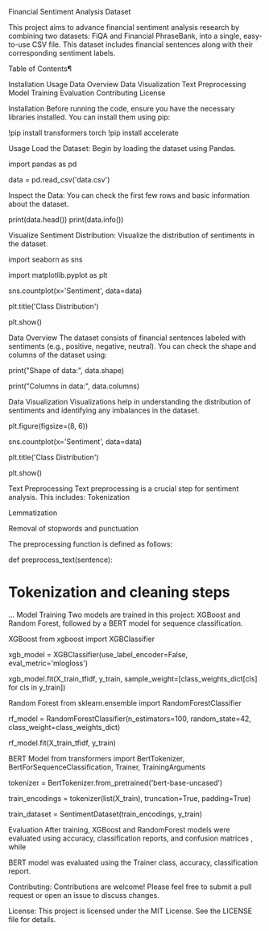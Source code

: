Financial Sentiment Analysis Dataset

This project aims to advance financial sentiment analysis research by combining two datasets: FiQA and Financial PhraseBank, into a single, easy-to-use CSV file. This dataset includes financial sentences along with their corresponding sentiment labels.

Table of Contents¶

Installation
Usage
Data Overview
Data Visualization
Text Preprocessing
Model Training
Evaluation
Contributing
License


Installation
Before running the code, ensure you have the necessary libraries installed. You can install them using pip:

!pip install transformers torch
!pip install accelerate

Usage
Load the Dataset: Begin by loading the dataset using Pandas.

import pandas as pd

data = pd.read_csv('data.csv')

Inspect the Data:
You can check the first few rows and basic information about the dataset.

print(data.head()) print(data.info())

Visualize Sentiment Distribution:
Visualize the distribution of sentiments in the dataset.

import seaborn as sns

import matplotlib.pyplot as plt

sns.countplot(x='Sentiment', data=data)

plt.title('Class Distribution')

plt.show()

Data Overview
The dataset consists of financial sentences labeled with sentiments (e.g., positive, negative, neutral). You can check the shape and columns of the dataset using:

print("Shape of data:", data.shape)

print("Columns in data:", data.columns)

Data Visualization
Visualizations help in understanding the distribution of sentiments and identifying any imbalances in the dataset.

plt.figure(figsize=(8, 6))

sns.countplot(x='Sentiment', data=data)

plt.title('Class Distribution')

plt.show()

Text Preprocessing
Text preprocessing is a crucial step for sentiment analysis. This includes:
Tokenization

Lemmatization

Removal of stopwords and punctuation

The preprocessing function is defined as follows:

def preprocess_text(sentence):

# Tokenization and cleaning steps

...
Model Training
Two models are trained in this project: XGBoost and Random Forest, followed by a BERT model for sequence classification.

XGBoost
from xgboost import XGBClassifier

xgb_model = XGBClassifier(use_label_encoder=False, eval_metric='mlogloss')

xgb_model.fit(X_train_tfidf, y_train, sample_weight=[class_weights_dict[cls] for cls in y_train])

Random Forest
from sklearn.ensemble import RandomForestClassifier

rf_model = RandomForestClassifier(n_estimators=100, random_state=42, class_weight=class_weights_dict)

rf_model.fit(X_train_tfidf, y_train)

BERT Model
from transformers import BertTokenizer, BertForSequenceClassification, Trainer, TrainingArguments

tokenizer = BertTokenizer.from_pretrained('bert-base-uncased')

train_encodings = tokenizer(list(X_train), truncation=True, padding=True)

train_dataset = SentimentDataset(train_encodings, y_train)

Evaluation
After training, XGBoost and RandomForest models were evaluated using accuracy, classification reports, and confusion matrices , while

BERT model was evaluated using the Trainer class, accuracy, classification report.

Contributing:
Contributions are welcome! Please feel free to submit a pull request or open an issue to discuss changes.

License:
This project is licensed under the MIT License. See the LICENSE file for details.

